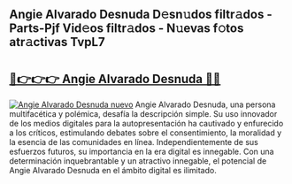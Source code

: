 ## Angie Alvarado Desnuda D𝚎sn𝚞dos filtr𝚊dos - Parts-Pjf Vid𝚎os filtr𝚊dos - N𝚞evas f𝚘tos atr𝚊ctivas TvpL7

# <h2><a href="http://mbdwlgj.tromn.icu/?c=Angie+Alvarado+Desnuda">🔗👉👉👉 Angie Alvarado Desnuda 🔗🔗</a></h2>

[![Angie Alvarado Desnuda nuevo](https://i.imgur.com/pEAQMta.gif)](http://mbdwlgj.tromn.icu/?c=Angie+Alvarado+Desnuda)
Angie Alvarado Desnuda, una persona multifacética y polémica, desafía la descripción simple. Su uso innovador de los medios digitales para la autopresentación ha cautivado y enfurecido a los críticos, estimulando debates sobre el consentimiento, la moralidad y la esencia de las comunidades en línea. Independientemente de sus esfuerzos futuros, su importancia en la era digital es innegable. Con una determinación inquebrantable y un atractivo innegable, el potencial de Angie Alvarado Desnuda en el ámbito digital es ilimitado.
